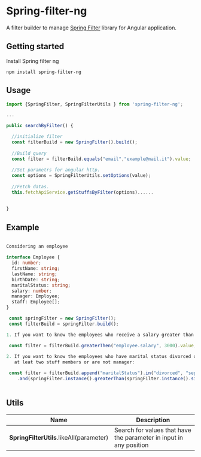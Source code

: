 # Spring-filter-ng

A filter builder to manage [Spring Filter](https://github.com/turkraft/spring-filter) library for Angular application.

## Getting started

Install Spring filter ng

```
npm install spring-filter-ng
```

## Usage

```ts
import {SpringFilter, SpringFilterUtils } from 'spring-filter-ng';
```

```ts
...

public searchByFilter() {

  //initialize filter
  const filterBuild = new SpringFilter().build(); 
  
  //Build query
  const filter = filterBuild.equals("email","example@mail.it").value;
  
  //Set parametrs for angular http.
  const options = SpringFilterUtils.setOptions(value);
  
  //Fetch datas.
  this.fetchApiService.getStuffsByFilter(options)......
  

}
```

## Example

```ts

Considering an employee

interface Employee {
  id: number;
  firstName: string;
  lastName: string;
  birthDate: string;
  maritalStatus: string;
  salary: number;
  manager: Employee;
  staff: Employee[];
}

 const springFilter = new SpringFilter(); 
 const filterBuild = springFilter.build();

1. If you want to know the employees who receive a salary greater than 3000:

 const filter = filterBuild.greaterThen("employee.salary", 3000).value;
 
2. If you want to know the employees who have marital status divorced or separated and have 
   at leat two stuff members or are not manager:

 const filter = filterBuild.append("maritalStatus").in("divorced", "separated")
    .and(springFilter.instance().greaterThan(springFilter.instance().size("staff"), 2).or("manager").isNotNull()).value;
    

```
## Utils


<table>
  <thead>
    <tr>
     <th> <strong> Name </strong> </th>
     <th> <strong> Description </strong> </th>
    </tr>
  </thead>
  <tbody>
    <tr>
     <td> <strong>SpringFilterUtils</strong>.likeAll(parameter) </td>
     <td> Search for values that have the parameter in input in any position </td>
    </tr>
  </tbody>
  
</table>




